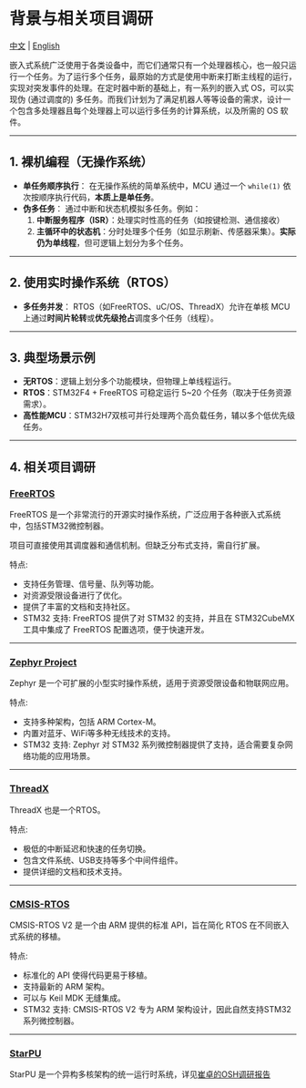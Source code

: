 # 背景与相关项目调研

[中文](background_cn.md) | [English](background.md)

嵌入式系统广泛使用于各类设备中，而它们通常只有一个处理器核心，也一般只运行一个任务。为了运行多个任务，最原始的方式是使用中断来打断主线程的运行，实现对突发事件的处理。在定时器中断的基础上，有一系列的嵌入式 OS，可以实现伪 (通过调度的) 多任务。而我们计划为了满足机器人等等设备的需求，设计一个包含多处理器且每个处理器上可以运行多任务的计算系统，以及所需的 OS 软件。

---

## 1. 裸机编程（无操作系统）

- **单任务顺序执行**：
  在无操作系统的简单系统中，MCU 通过一个 `while(1)` 依次按顺序执行代码，**本质上是单任务**。
- **伪多任务**：
  通过中断和状态机模拟多任务。例如：
    1. **中断服务程序（ISR）**：处理实时性高的任务（如按键检测、通信接收）
    2. **主循环中的状态机**：分时处理多个任务（如显示刷新、传感器采集）。**实际仍为单线程**，但可逻辑上划分为多个任务。

---

## 2. 使用实时操作系统（RTOS）

- **多任务并发**：
  RTOS（如FreeRTOS、uC/OS、ThreadX）允许在单核 MCU 上通过**时间片轮转**或**优先级抢占**调度多个任务（线程）。

---

## 3. 典型场景示例

- **无RTOS**：逻辑上划分多个功能模块，但物理上单线程运行。
- **RTOS**：STM32F4 + FreeRTOS 可稳定运行 5~20 个任务（取决于任务资源需求）。
- **高性能MCU**：STM32H7双核可并行处理两个高负载任务，辅以多个低优先级任务。

---

## 4. 相关项目调研

### [FreeRTOS](https://github.com/FreeRTOS)

FreeRTOS 是一个非常流行的开源实时操作系统，广泛应用于各种嵌入式系统中，包括STM32微控制器。

项目可直接使用其调度器和通信机制。但缺乏分布式支持，需自行扩展。

特点:

- 支持任务管理、信号量、队列等功能。
- 对资源受限设备进行了优化。
- 提供了丰富的文档和支持社区。
- STM32 支持: FreeRTOS 提供了对 STM32 的支持，并且在 STM32CubeMX 工具中集成了 FreeRTOS 配置选项，便于快速开发。

---

### [Zephyr Project](https://github.com/zephyrproject-rtos/zephyr)

Zephyr 是一个可扩展的小型实时操作系统，适用于资源受限设备和物联网应用。

特点:

- 支持多种架构，包括 ARM Cortex-M。
- 内置对蓝牙、WiFi等多种无线技术的支持。
- STM32 支持: Zephyr 对 STM32 系列微控制器提供了支持，适合需要复杂网络功能的应用场景。

---

### [ThreadX](https://github.com/RISCV-on-Microsemi-FPGA/ThreadX)

ThreadX 也是一个RTOS。

特点:

- 极低的中断延迟和快速的任务切换。
- 包含文件系统、USB支持等多个中间件组件。
- 提供详细的文档和技术支持。

---

### [CMSIS-RTOS](https://github.com/ARM-software/CMSIS-FreeRTOS.git)

CMSIS-RTOS V2 是一个由 ARM 提供的标准 API，旨在简化 RTOS 在不同嵌入式系统的移植。

特点:

- 标准化的 API 使得代码更易于移植。
- 支持最新的 ARM 架构。
- 可以与 Keil MDK 无缝集成。
- STM32 支持: CMSIS-RTOS V2 专为 ARM 架构设计，因此自然支持STM32系列微控制器。

---

### [StarPU](https://starpu.gitlabpages.inria.fr)

StarPU 是一个异构多核架构的统一运行时系统，详见[崔卓的OSH调研报告](/doc/individual-research/cuizhuo/崔卓的OSH调研报告.md)
